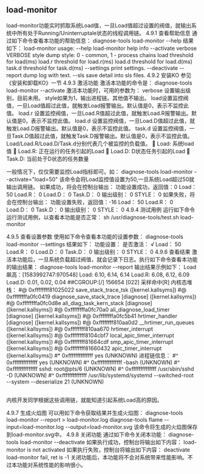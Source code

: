 ##  load-monitor
load-monitor功能实时抓取系统Load值，一旦Load值超过设置的阀值，就输出系统中所有处于Running/Uninterruptale状态的线程调用链。
4.9.1	 查看帮助信息
通过如下命令查看本功能的帮助信息：
diagnose-tools load-monitor --help
结果如下：
    load-monitor usage:
        --help load-monitor help info
        --activate
            verbose VERBOSE
            style dump style: 0 - common, 1 - process chains
            load threshold for load(ms)
            load.r threshold for load.r(ms)
            load.d threshold for load.d(ms)
            task.d threshold for task.d(ms)
        --settings print settings.
        --deactivate
        --report dump log with text.
        --sls save detail into sls files.
4.9.2	 安装KO
参见《安装和卸载KO》一节
4.9.3	 激活功能
激活本功能的命令是：
diagnose-tools load-monitor --activate
激活本功能时，可用的参数为：
verbose 设置输出级别，目前未用。
style如果为1，输出进程链。其他值不输出。
load设置监控阀值，一旦Load值超过此值，就触发Load报警输出。默认值是0，表示不监控此值。
load.r 设置监控阀值，一旦Load.R值超过此值，就触发Load.R报警输出。默认值是0，表示不监控此值。
load.d 设置监控阀值，一旦Load.D值超过此值，就触发Load.D报警输出。默认值是0，表示不监控此值。
task.d 设置监控阀值，一旦Task.D值超过此值，就触发Task.D报警输出。默认值是0，表示不监控此值。
Load/Load.R/Load.D/Task.d分别代表几个被监控的负载值。
	Load: 系统load值
	Load.R: 正在运行的任务引起的Load
	Load.D: D状态任务引起的Load
	Task.D: 当前处于D状态的任务数量

一般情况下，仅仅需要监控Load指标即可。如：
diagnose-tools load-monitor --activate="load=50"
该命令会将Load监控值设置为50,一旦系统Load超过50就输出调用链。
如果成功，将会在控制台输出：
功能设置成功，返回值：0
    Load：	50
    Load.R：	0
    Load.D：	0
    Task.D：	0
    输出级别：	0
    STYLE：	0
如果失败，将会在控制台输出：
功能设置失败，返回值：-16
    Load：	50
    Load.R：	0
    Load.D：	0
    Task.D：	0
    输出级别：	0
STYLE：	0
4.9.4	 测试用例
运行如下命令运行测试用例，以查看本功能是否正常：
sh /usr/diagnose-tools/test.sh load-monitor

4.9.5	 查看设置参数
使用如下命令查看本功能的设置参数：
diagnose-tools load-monitor --settings
结果如下：
功能设置：
    是否激活：	√
    Load：	50
    Load.R：	0
    Load.D：	0
    Task.D：	0
    输出级别：	0
    STYLE：	0
4.9.6	 查看结果
激活本功能后，一旦系统负载超过阀值，就会记录下日志。执行如下命令查看本功能的输出结果：
diagnose-tools load-monitor --report
输出结果示例如下：
Load飙高：[1583992747:970548]
	Load: 6.10, 6.14, 6.14
	Load.R: 6.08, 6.12, 6.09
	Load.D: 0.01, 0.02, 0.04
##CGROUP:[/]  156654      [022]  采样命中[R]
    内核态堆栈：
#@        0xffffffff81025022 save_stack_trace_tsk  ([kernel.kallsyms])
#@        0xffffffffa0fc0419 diagnose_save_stack_trace	[diagnose]  ([kernel.kallsyms])
#@        0xffffffffa0fc0d8e ali_diag_task_kern_stack	[diagnose]  ([kernel.kallsyms])
#@        0xffffffffa0fc70a0 ali_diagnose_load_timer	[diagnose]  ([kernel.kallsyms])
#@        0xffffffffa0fc5b41 hrtimer_handler	[diagnose]  ([kernel.kallsyms])
#@        0xffffffff810aa0d2 __hrtimer_run_queues  ([kernel.kallsyms])
#@        0xffffffff810aa670 hrtimer_interrupt  ([kernel.kallsyms])
#@        0xffffffff8104cbf7 local_apic_timer_interrupt  ([kernel.kallsyms])
#@        0xffffffff81664cdf smp_apic_timer_interrupt  ([kernel.kallsyms])
#@        0xffffffff81660432 apic_timer_interrupt  ([kernel.kallsyms])
#*        0xffffffffffffff yes (UNKNOWN)
    进程链信息：
#^        0xffffffffffffff yes  (UNKNOWN)
#^        0xffffffffffffff -bash  (UNKNOWN)
#^        0xffffffffffffff sshd: root@pts/6      (UNKNOWN)
#^        0xffffffffffffff /usr/sbin/sshd -D  (UNKNOWN)
#^        0xffffffffffffff /usr/lib/systemd/systemd --switched-root --system --deserialize 21  (UNKNOWN)
##
内核开发同学根据这些调用链，就能知道引起系统Load高的原因。

4.9.7	 生成火焰图
可以用如下命令获取结果并生成火焰图：
diagnose-tools load-monitor --report > load-monitor.log
diagnose-tools flame --input=load-monitor.log --output=load-monitor.svg
该命令将生成的火焰图保存到load-monitor.svg中。
4.9.8	 关闭功能
通过如下命令关闭本功能：
diagnose-tools load-monitor --deactivate 
如果执行成功，控制台将输出如下内容：
load-monitor is not activated
如果执行失败，控制台将输出如下内容：
deactivate load-monitor fail, ret is -1
关闭功能后，本功能将不会对系统带来性能影响。不过本功能对系统性能的影响很小。
